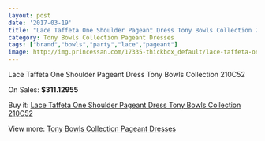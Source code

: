 ```yaml
---
layout: post
date: '2017-03-19'
title: "Lace Taffeta One Shoulder Pageant Dress Tony Bowls Collection 210C52"
category: Tony Bowls Collection Pageant Dresses
tags: ["brand","bowls","party","lace","pageant"]
image: http://img.princessan.com/17335-thickbox_default/lace-taffeta-one-shoulder-pageant-dress-tony-bowls-collection-210c52.jpg
---
```

Lace Taffeta One Shoulder Pageant Dress Tony Bowls Collection 210C52

On Sales: **$311.12955**
<a href="https://www.princessan.com/en/tony-bowls-collection-pageant-dresses/8170-lace-taffeta-one-shoulder-pageant-dress-tony-bowls-collection-210c52.html"><amp-img layout="responsive" width="600" height="600" src="//img.princessan.com/17335-thickbox_default/lace-taffeta-one-shoulder-pageant-dress-tony-bowls-collection-210c52.jpg" alt="Lace Taffeta One Shoulder Pageant Dress Tony Bowls Collection 210C52 0" /></a>
<a href="https://www.princessan.com/en/tony-bowls-collection-pageant-dresses/8170-lace-taffeta-one-shoulder-pageant-dress-tony-bowls-collection-210c52.html"><amp-img layout="responsive" width="600" height="600" src="//img.princessan.com/17336-thickbox_default/lace-taffeta-one-shoulder-pageant-dress-tony-bowls-collection-210c52.jpg" alt="Lace Taffeta One Shoulder Pageant Dress Tony Bowls Collection 210C52 1" /></a>

Buy it: [Lace Taffeta One Shoulder Pageant Dress Tony Bowls Collection 210C52](https://www.princessan.com/en/tony-bowls-collection-pageant-dresses/8170-lace-taffeta-one-shoulder-pageant-dress-tony-bowls-collection-210c52.html "Lace Taffeta One Shoulder Pageant Dress Tony Bowls Collection 210C52")

View more: [Tony Bowls Collection Pageant Dresses](https://www.princessan.com/en/66-tony-bowls-collection-pageant-dresses "Tony Bowls Collection Pageant Dresses")